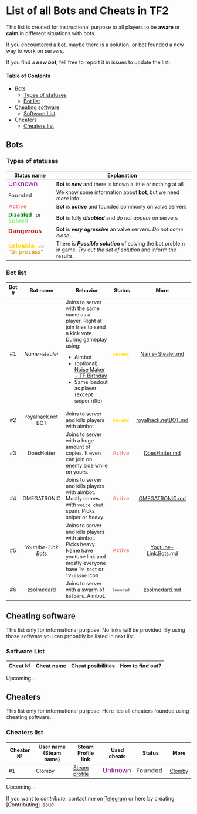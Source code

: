 # List of all Bots and Cheats in TF2
This list is created for instructional purpose to all players to be **aware** or **calm** in different situations with bots.

If you encountered a bot, maybe there is a solution, or bot founded a new way to work on servers.

If you find a ***new bot***, fell free to report it in issues to update the list.

#### Table of Contents
* [Bots](#bots)
    + [Types of statuses](#types-of-statuses)
    + [Bot list](#bot-list)
* [Cheating software](#cheating-software)
    + [Software List](#software-list)
* [Cheaters](#cheaters)
    + [Cheaters list](#cheaters-list)


## Bots

### Types of statuses
| Status name | Explanation |
|--------|--------|
| <img src="Images/Unknown.svg" width="80"/> | **Bot** is ***new*** and there is known a little or nothing at all |
| <img src="Images/Founded.svg" width="70"/> | We know some information about **bot**, but we need *more* info |
| <img src="Images/Active.svg" width="55"/> | **Bot** is ***active*** and founded commonly on valve servers |
| <img src="Images/Disabled.svg" width="70"/> or <img src="Images/Solved.svg" width="60"/> | **Bot** is fully ***disabled*** and *do not appear* on servers |
| <img src="Images/Dangerous.svg" width="100"/> | **Bot** is ***very agressive*** an valve servers. *Do not come close* |
| <img src="Images/Solvable.svg" width="80"/> or <img src="Images/InProcess.svg" width="110"/> | There is ***Possible solution*** of solving the bot problem in game. *Try out the set of solution* and inform the results. |

### Bot list

| Bot # | Bot name | Behavior | Status | More |
|:-:|:-:|-|:-:|:-:| 
| #1 | *Name-stealer* | Joins to server with the same name as a player. Right at join tries to send a kick vote. During gameplay using: <ul><li>Aimbot</li><li>(optional) [Noise Maker - TF Birthday](https://wiki.teamfortress.com/wiki/Noise_Maker#Team_Fortress_Birthday)</li><li>Same loadout as player (except sniper rifle)</li></ul> | <img src="Images/Solvable.svg" width="200"/> | [Name-Stealer.md](BotList/Name-Stealer.md) |
| #2 | royalhack.net BOT | Joins to server and kills players with aimbot | <img src="Images/Solvable.svg" width="200"/> | [royalhack.netBOT.md](BotList/royalhack.netBOT.md) |
| #3 | DoesHotter | Joins to server with a huge amount of copies. It even can join on enemy side while on yours. | <img src="Images/Active.svg" width="55"/> | [DoesHotter.md](BotList/DoesHotter.md) |
| #4 | OMEGATRONIC | Joins to server and kills players with aimbot. Mostly comes with `voice chat` spam. Picks sniper or heavy. | <img src="Images/Active.svg" width="55"/> | [OMEGATRONIC.md](BotList/OMEGATRONIC.md) |
| #5 | *Youtube-Link Bots* | Joins to server and kills players with aimbot. Picks heavy. Name have youtube link and mostly everyone have `TV-test` or `TV-issue` icon | <img src="Images/Active.svg" width="55"/> | [Youtube-Link.Bots.md](BotList/Youtube-Link.Bots.md) |
| #6 | zsolmedard | Joins to server with a swarm of `helpers`. Aimbot. | <img src="Images/Founded.svg" width="200"/> | [zsolmedard.md](BotList/zsolmedard.md) |

## Cheating software
This list only for informational purpose. No links will be provided. By using those software you can probably be listed in next list.

### Software List
| Cheat № | Cheat name | Cheat posibilities | <span title="Behaviour of the cheat">How to find out?</span> |
|-|-|-|-|

Upcoming...

## Cheaters
This list only for informational purpose. Here lies all cheaters founded using cheating software.
### Cheaters list
| Cheater № | User name (Steam name) | Steam Profile link | Used cheats | Status | More |
|-|-|-|-|-|-|
| #1 | Clomby | [Steam profile](https://steamcommunity.com/id/childporno/) | <img src="Images/Unknown.svg" width="150"/> | <img src="Images/Founded.svg" width="150"/> | [Clomby](Cheaters/Clomby.md) |

Upcoming...

If you want to *contribute*, contact me on [Telegram](https://t.me/mkikets) or here by creating [Contributing] issue
